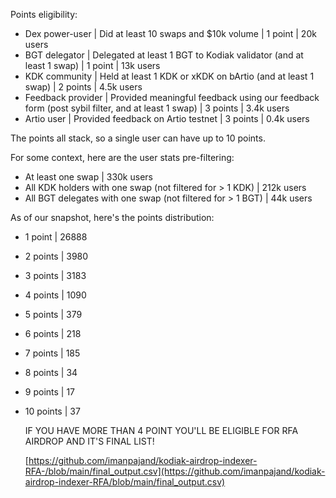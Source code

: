 Points eligibility:
- Dex power-user | Did at least 10 swaps and $10k volume | 1 point | 20k users
- BGT delegator | Delegated at least 1 BGT to Kodiak validator (and at least 1 swap) | 1 point | 13k users 
- KDK community | Held at least 1 KDK or xKDK on bArtio (and at least 1 swap) | 2 points | 4.5k users
- Feedback provider | Provided meaningful feedback using our feedback form (post sybil filter, and at least 1 swap) |  3 points | 3.4k users
- Artio user | Provided feedback on Artio testnet | 3 points | 0.4k users

The points all stack, so a single user can have up to 10 points.

For some context, here are the user stats pre-filtering:
- At least one swap | 330k users
- All KDK holders with one swap (not filtered for > 1 KDK) | 212k users
- All BGT delegates with one swap (not filtered for > 1 BGT) | 44k users


As of our snapshot, here's the points distribution: 
 - 1 point   | 26888
 - 2 points  | 3980
 - 3 points  | 3183
 - 4 points  | 1090
 - 5 points  | 379
 - 6 points  | 218
 - 7 points  | 185
 - 8 points  | 34
 - 9 points  | 17
 - 10 points | 37


   IF YOU HAVE MORE THAN 4 POINT YOU'LL BE ELIGIBLE FOR RFA AIRDROP AND IT'S FINAL LIST!

   [https://github.com/imanpajand/kodiak-airdrop-indexer-RFA-/blob/main/final_output.csv](https://github.com/imanpajand/kodiak-airdrop-indexer-RFA/blob/main/final_output.csv)
